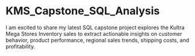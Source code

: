 # KMS_Capstone_SQL_Analysis
I am excited to share my latest SQL capstone project explores the Kultra Mega Stores Inventory sales to extract actionable insights on customer behavior, product performance, regional sales trends, shipping costs, and profitability.
